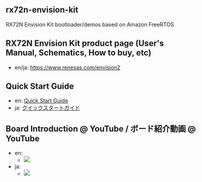 ## rx72n-envision-kit
RX72N Envision Kit bootloader/demos based on Amazon FreeRTOS

## RX72N Envision Kit product page (User's Manual, Schematics, How to buy, etc)
* en/ja: https://www.renesas.com/envision2

## Quick Start Guide
* en: [Quick Start Guide](https://github.com/renesas/rx72n-envision-kit/wiki/Quick-Start-Guide)
* ja: [クイックスタートガイド](https://github.com/renesas/rx72n-envision-kit/wiki/%E3%82%AF%E3%82%A4%E3%83%83%E3%82%AF%E3%82%B9%E3%82%BF%E3%83%BC%E3%83%88%E3%82%AC%E3%82%A4%E3%83%89)

## Board Introduction @ YouTube / ボード紹介動画 @ YouTube
* en:
    * [![](https://img.youtube.com/vi/tsOEiG4gNNE/0.jpg)](https://www.youtube.com/watch?v=tsOEiG4gNNE)
* ja:
    * [![](https://img.youtube.com/vi/ZC1WexzCJEo/0.jpg)](https://www.youtube.com/watch?v=ZC1WexzCJEo)

